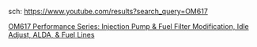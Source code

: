 sch: https://www.youtube.com/results?search_query=OM617

[OM617 Performance Series: Injection Pump & Fuel Filter Modification, Idle Adjust, ALDA, & Fuel Lines](https://youtu.be/dvpX6mqkvUU)
